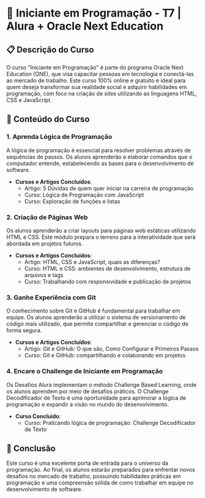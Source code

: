 # 🚀 Iniciante em Programação - T7 | Alura + Oracle Next Education

## 📋 Descrição do Curso

O curso "Iniciante em Programação" é parte do programa Oracle Next Education (ONE), que visa capacitar pessoas em tecnologia e conectá-las ao mercado de trabalho. Este curso 100% online e gratuito é ideal para quem deseja transformar sua realidade social e adquirir habilidades em programação, com foco na criação de sites utilizando as linguagens HTML, CSS e JavaScript.

## 🧊 Conteúdo do Curso

### 1. Aprenda Lógica de Programação

A lógica de programação é essencial para resolver problemas através de sequências de passos. Os alunos aprenderão a elaborar comandos que o computador entende, estabelecendo as bases para o desenvolvimento de software.

- **Cursos e Artigos Concluídos**:
  - Artigo: 5 Dúvidas de quem quer iniciar na carreira de programação
  - Curso: Lógica de Programação com JavaScript
  - Curso: Exploração de funções e listas

### 2. Criação de Páginas Web

Os alunos aprenderão a criar layouts para páginas web estáticas utilizando HTML e CSS. Este módulo prepara o terreno para a interatividade que será abordada em projetos futuros.

- **Cursos e Artigos Concluídos**:
  - Artigo: HTML, CSS e JavaScript, quais as diferenças?
  - Curso: HTML e CSS: ambientes de desenvolvimento, estrutura de arquivos e tags
  - Curso: Trabalhando com responsividade e publicação de projetos

### 3. Ganhe Experiência com Git

O conhecimento sobre Git e GitHub é fundamental para trabalhar em equipe. Os alunos aprenderão a utilizar o sistema de versionamento de código mais utilizado, que permite compartilhar e gerenciar o código de forma segura.

- **Cursos e Artigos Concluídos**:
  - Artigo: Git e GitHub: O que são, Como Configurar e Primeiros Passos
  - Curso: Git e GitHub: compartilhando e colaborando em projetos

### 4. Encare o Challenge de Iniciante em Programação

Os Desafios Alura implementam o método Challenge Based Learning, onde os alunos aprendem por meio de desafios práticos. O Challenge Decodificador de Texto é uma oportunidade para aprimorar a lógica de programação e expandir a visão no mundo do desenvolvimento.

- **Curso Concluído**:
  - Curso: Praticando lógica de programação: Challenge Decodificador de Texto

## 🧩 Conclusão

Este curso é uma excelente porta de entrada para o universo da programação. Ao final, os alunos estarão preparados para enfrentar novos desafios no mercado de trabalho, possuindo habilidades práticas em programação e uma compreensão sólida de como trabalhar em equipe no desenvolvimento de software.
